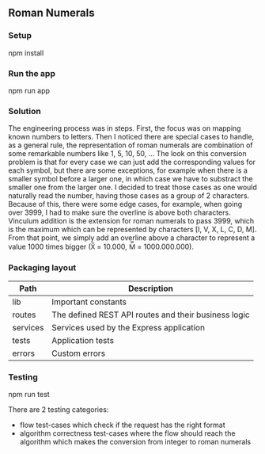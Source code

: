 ## Roman Numerals

### Setup
npm install

### Run the app
npm run app

### Solution
The engineering process was in steps. First, the focus was on mapping known numbers to letters. Then I noticed there are special cases
to handle, as a general rule, the representation of roman numerals are combination of some remarkable numbers like 1, 5, 10, 50, ...
The look on this conversion problem is that for every case we can just add the corresponding values for each symbol, but there are some
exceptions, for example when there is a smaller symbol before a larger one, in which case we have to substract the smaller one from the
larger one. I decided to treat those cases as one would naturally read the number, having those cases as a group of 2 characters. Because
of this, there were some edge cases, for example, when going over 3999, I had to make sure the overline is above both characters.
Vinculum addition is the extension for roman numerals to pass 3999, which is the maximum which can be represented by characters
[I, V, X, L, C, D, M]. From that point, we simply add an overline above a character to represent a value 1000 times bigger (X̅ = 10.000,
M̿ = 1000.000.000).

### Packaging layout
| Path | Description |
|---|---|
| lib | Important constants |
| routes | The defined REST API routes and their business logic |
| services | Services used by the Express application |
| tests | Application tests |
| errors | Custom errors |

### Testing
npm run test

There are 2 testing categories:
- flow test-cases which check if the request has the right format
- algorithm correctness test-cases where the flow should reach the algorithm which makes the conversion from integer to roman numerals